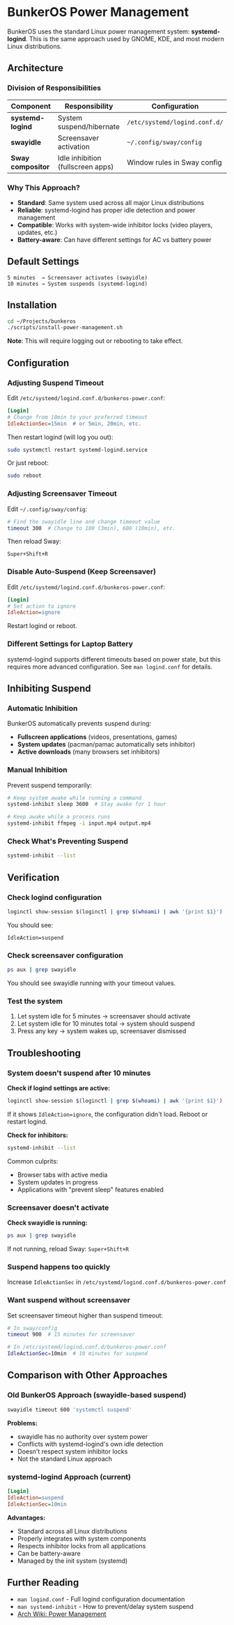 # BunkerOS Power Management

BunkerOS uses the standard Linux power management system: **systemd-logind**. This is the same approach used by GNOME, KDE, and most modern Linux distributions.

## Architecture

### Division of Responsibilities

| Component | Responsibility | Configuration |
|-----------|---------------|---------------|
| **systemd-logind** | System suspend/hibernate | `/etc/systemd/logind.conf.d/` |
| **swayidle** | Screensaver activation | `~/.config/sway/config` |
| **Sway compositor** | Idle inhibition (fullscreen apps) | Window rules in Sway config |

### Why This Approach?

- **Standard**: Same system used across all major Linux distributions
- **Reliable**: systemd-logind has proper idle detection and power management
- **Compatible**: Works with system-wide inhibitor locks (video players, updates, etc.)
- **Battery-aware**: Can have different settings for AC vs battery power

## Default Settings

```
5 minutes  → Screensaver activates (swayidle)
10 minutes → System suspends (systemd-logind)
```

## Installation

```bash
cd ~/Projects/bunkeros
./scripts/install-power-management.sh
```

**Note**: This will require logging out or rebooting to take effect.

## Configuration

### Adjusting Suspend Timeout

Edit `/etc/systemd/logind.conf.d/bunkeros-power.conf`:

```ini
[Login]
# Change from 10min to your preferred timeout
IdleActionSec=15min  # or 5min, 20min, etc.
```

Then restart logind (will log you out):
```bash
sudo systemctl restart systemd-logind.service
```

Or just reboot:
```bash
sudo reboot
```

### Adjusting Screensaver Timeout

Edit `~/.config/sway/config`:

```bash
# Find the swayidle line and change timeout value
timeout 300  # Change to 180 (3min), 600 (10min), etc.
```

Then reload Sway:
```
Super+Shift+R
```

### Disable Auto-Suspend (Keep Screensaver)

Edit `/etc/systemd/logind.conf.d/bunkeros-power.conf`:

```ini
[Login]
# Set action to ignore
IdleAction=ignore
```

Restart logind or reboot.

### Different Settings for Laptop Battery

systemd-logind supports different timeouts based on power state, but this requires more advanced configuration. See `man logind.conf` for details.

## Inhibiting Suspend

### Automatic Inhibition

BunkerOS automatically prevents suspend during:
- **Fullscreen applications** (videos, presentations, games)
- **System updates** (pacman/pamac automatically sets inhibitor)
- **Active downloads** (many browsers set inhibitors)

### Manual Inhibition

Prevent suspend temporarily:

```bash
# Keep system awake while running a command
systemd-inhibit sleep 3600  # Stay awake for 1 hour

# Keep awake while a process runs
systemd-inhibit ffmpeg -i input.mp4 output.mp4
```

### Check What's Preventing Suspend

```bash
systemd-inhibit --list
```

## Verification

### Check logind configuration

```bash
loginctl show-session $(loginctl | grep $(whoami) | awk '{print $1}') | grep Idle
```

You should see:
```
IdleAction=suspend
```

### Check screensaver configuration

```bash
ps aux | grep swayidle
```

You should see swayidle running with your timeout values.

### Test the system

1. Let system idle for 5 minutes → screensaver should activate
2. Let system idle for 10 minutes total → system should suspend
3. Press any key → system wakes up, screensaver dismissed

## Troubleshooting

### System doesn't suspend after 10 minutes

**Check if logind settings are active:**
```bash
loginctl show-session $(loginctl | grep $(whoami) | awk '{print $1}') | grep IdleAction
```

If it shows `IdleAction=ignore`, the configuration didn't load. Reboot or restart logind.

**Check for inhibitors:**
```bash
systemd-inhibit --list
```

Common culprits:
- Browser tabs with active media
- System updates in progress
- Applications with "prevent sleep" features enabled

### Screensaver doesn't activate

**Check swayidle is running:**
```bash
ps aux | grep swayidle
```

If not running, reload Sway: `Super+Shift+R`

### Suspend happens too quickly

Increase `IdleActionSec` in `/etc/systemd/logind.conf.d/bunkeros-power.conf`

### Want suspend without screensaver

Set screensaver timeout higher than suspend timeout:

```bash
# In sway/config
timeout 900  # 15 minutes for screensaver

# In /etc/systemd/logind.conf.d/bunkeros-power.conf
IdleActionSec=10min  # 10 minutes for suspend
```

## Comparison with Other Approaches

### Old BunkerOS Approach (swayidle-based suspend)
```bash
swayidle timeout 600 'systemctl suspend'
```

**Problems:**
- swayidle has no authority over system power
- Conflicts with systemd-logind's own idle detection
- Doesn't respect system inhibitor locks
- Not the standard Linux approach

### systemd-logind Approach (current)
```ini
[Login]
IdleAction=suspend
IdleActionSec=10min
```

**Advantages:**
- Standard across all Linux distributions
- Properly integrates with system components
- Respects inhibitor locks from all applications
- Can be battery-aware
- Managed by the init system (systemd)

## Further Reading

- `man logind.conf` - Full logind configuration documentation
- `man systemd-inhibit` - How to prevent/delay system suspend
- [Arch Wiki: Power Management](https://wiki.archlinux.org/title/Power_management)
